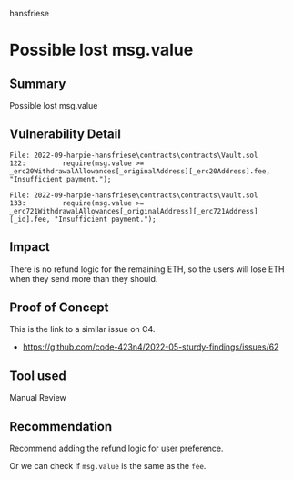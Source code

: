 hansfriese
# Possible lost msg.value

## Summary
Possible lost msg.value

## Vulnerability Detail
```
File: 2022-09-harpie-hansfriese\contracts\contracts\Vault.sol
122:         require(msg.value >= _erc20WithdrawalAllowances[_originalAddress][_erc20Address].fee, "Insufficient payment.");
```

```
File: 2022-09-harpie-hansfriese\contracts\contracts\Vault.sol
133:         require(msg.value >= _erc721WithdrawalAllowances[_originalAddress][_erc721Address][_id].fee, "Insufficient payment.");
```

## Impact
There is no refund logic for the remaining ETH, so the users will lose ETH when they send more than they should.


## Proof of Concept
This is the link to a similar issue on C4.
- https://github.com/code-423n4/2022-05-sturdy-findings/issues/62


## Tool used
Manual Review

## Recommendation
Recommend adding the refund logic for user preference.

Or we can check if `msg.value` is the same as the `fee`.